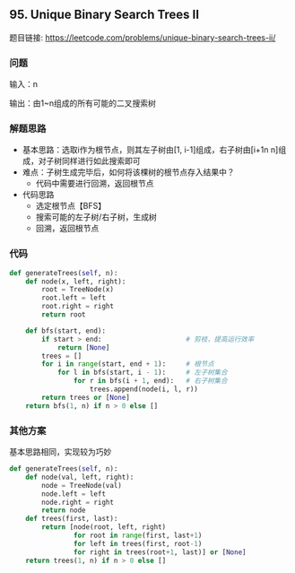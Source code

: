## 95. Unique Binary Search Trees II

题目链接: https://leetcode.com/problems/unique-binary-search-trees-ii/

### 问题
输入：n

输出：由1~n组成的所有可能的二叉搜索树

### 解题思路
* 基本思路：选取i作为根节点，则其左子树由[1, i-1]组成，右子树由[i+1n n]组成，对子树同样进行如此搜索即可
* 难点：子树生成完毕后，如何将该棵树的根节点存入结果中？
    * 代码中需要进行回溯，返回根节点
* 代码思路
    * 选定根节点【BFS】
    * 搜索可能的左子树/右子树，生成树
    * 回溯，返回根节点
### 代码

```Python
def generateTrees(self, n):
    def node(x, left, right):
        root = TreeNode(x)
        root.left = left
        root.right = right
        return root

    def bfs(start, end):
        if start > end:                     # 剪枝，提高运行效率
            return [None]
        trees = []
        for i in range(start, end + 1):     # 根节点
            for l in bfs(start, i - 1):     # 左子树集合
                for r in bfs(i + 1, end):   # 右子树集合
                    trees.append(node(i, l, r))
        return trees or [None]
    return bfs(1, n) if n > 0 else []
```
### 其他方案
基本思路相同，实现较为巧妙
```Python
def generateTrees(self, n):
    def node(val, left, right):
        node = TreeNode(val)
        node.left = left
        node.right = right
        return node
    def trees(first, last):
        return [node(root, left, right)
                for root in range(first, last+1)
                for left in trees(first, root-1)
                for right in trees(root+1, last)] or [None]
    return trees(1, n) if n > 0 else []
```

